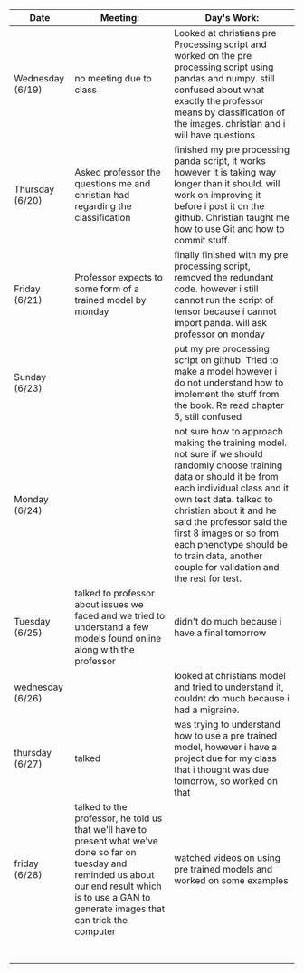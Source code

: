 | Date             | Meeting:                                                     | Day's Work:                                                  |
| ---------------- | ------------------------------------------------------------ | ------------------------------------------------------------ |
| Wednesday (6/19) | no meeting due to class                                      | Looked at christians pre Processing script and worked on the pre processing script using pandas and numpy. still confused about what exactly the professor means by classification of the images.  christian and i will have questions |
| Thursday (6/20)  | Asked professor the questions me and christian had regarding the classification | finished my pre processing panda script, it works however it is taking way longer than it should. will work on improving it before i post it on the github. Christian taught me how to use Git and how to commit stuff. |
| Friday (6/21)    | Professor expects to some form of a trained model by monday  | finally finished with my pre processing script, removed the redundant code. however i still cannot run the script of tensor because i cannot import panda. will ask professor on monday |
| Sunday (6/23)    |                                                              | put my pre processing script on github. Tried to make a model however i do not understand how to implement the stuff from the book. Re read chapter 5, still confused |
| Monday (6/24)    |                                                              | not sure how to approach making the training model. not sure if we should randomly choose training data or should it be from each individual  class and it own test data. talked to christian about it and he said the professor said the first 8 images or so from each phenotype should be to train data, another couple for validation and the rest for test. |
| Tuesday (6/25)   | talked to professor about issues we faced and we tried to understand a few models found online along with the professor | didn't do much because i have a final tomorrow               |
| wednesday (6/26) |                                                              | looked at christians model and tried to understand it, couldnt do much because i had a migraine. |
| thursday (6/27)  | talked                                                       | was trying to understand how to use a pre trained model, however i have a project due for my class that i thought was due tomorrow, so worked on that |
| friday (6/28)    | talked to the professor, he told us that we'll have to present what we've done so far on tuesday and reminded us about our end result which is to use a GAN to generate images that can trick the computer | watched videos on using pre trained models and worked on some examples |
|                  |                                                              |                                                              |
|                  |                                                              |                                                              |
|                  |                                                              |                                                              |
|                  |                                                              |                                                              |
|                  |                                                              |                                                              |
|                  |                                                              |                                                              |
|                  |                                                              |                                                              |